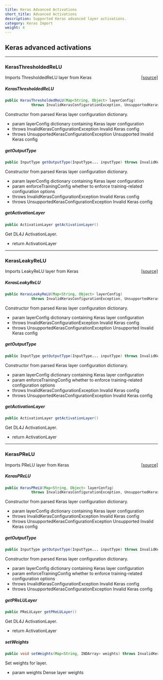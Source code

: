 ```yaml
---
title: Keras Advanced Activations
short_title: Advanced Activations
description: Supported Keras advanced layer activations.
category: Keras Import
weight: 4
---
```


## Keras advanced activations


---

### KerasThresholdedReLU
<span style="float:right;"> [[source]](https://github.com/deeplearning4j/deeplearning4j/tree/master/deeplearning4j/deeplearning4j-modelimport/src/main/java/org/deeplearning4j/nn/modelimport/keras/layers/advanced/activations/KerasThresholdedReLU.java) </span>

Imports ThresholdedReLU layer from Keras


##### KerasThresholdedReLU 
```java
public KerasThresholdedReLU(Map<String, Object> layerConfig)
            throws InvalidKerasConfigurationException, UnsupportedKerasConfigurationException 
```


Constructor from parsed Keras layer configuration dictionary.

- param layerConfig dictionary containing Keras layer configuration
- throws InvalidKerasConfigurationException Invalid Keras config
- throws UnsupportedKerasConfigurationException Unsupported Invalid Keras config


##### getOutputType 
```java
public InputType getOutputType(InputType... inputType) throws InvalidKerasConfigurationException 
```


Constructor from parsed Keras layer configuration dictionary.

- param layerConfig           dictionary containing Keras layer configuration
- param enforceTrainingConfig whether to enforce training-related configuration options
- throws InvalidKerasConfigurationException Invalid Keras config
- throws UnsupportedKerasConfigurationException Invalid Keras config

##### getActivationLayer 
```java
public ActivationLayer getActivationLayer() 
```


Get DL4J ActivationLayer.

- return ActivationLayer





---

### KerasLeakyReLU
<span style="float:right;"> [[source]](https://github.com/deeplearning4j/deeplearning4j/tree/master/deeplearning4j/deeplearning4j-modelimport/src/main/java/org/deeplearning4j/nn/modelimport/keras/layers/advanced/activations/KerasLeakyReLU.java) </span>

Imports LeakyReLU layer from Keras


##### KerasLeakyReLU 
```java
public KerasLeakyReLU(Map<String, Object> layerConfig)
            throws InvalidKerasConfigurationException, UnsupportedKerasConfigurationException 
```


Constructor from parsed Keras layer configuration dictionary.

- param layerConfig dictionary containing Keras layer configuration
- throws InvalidKerasConfigurationException Invalid Keras config
- throws UnsupportedKerasConfigurationException Unsupported Invalid Keras config


##### getOutputType 
```java
public InputType getOutputType(InputType... inputType) throws InvalidKerasConfigurationException 
```


Constructor from parsed Keras layer configuration dictionary.

- param layerConfig           dictionary containing Keras layer configuration
- param enforceTrainingConfig whether to enforce training-related configuration options
- throws InvalidKerasConfigurationException Invalid Keras config
- throws UnsupportedKerasConfigurationException Invalid Keras config

##### getActivationLayer 
```java
public ActivationLayer getActivationLayer() 
```


Get DL4J ActivationLayer.

- return ActivationLayer





---

### KerasPReLU
<span style="float:right;"> [[source]](https://github.com/deeplearning4j/deeplearning4j/tree/master/deeplearning4j/deeplearning4j-modelimport/src/main/java/org/deeplearning4j/nn/modelimport/keras/layers/advanced/activations/KerasPReLU.java) </span>

Imports PReLU layer from Keras


##### KerasPReLU 
```java
public KerasPReLU(Map<String, Object> layerConfig)
            throws InvalidKerasConfigurationException, UnsupportedKerasConfigurationException 
```


Constructor from parsed Keras layer configuration dictionary.

- param layerConfig dictionary containing Keras layer configuration
- throws InvalidKerasConfigurationException Invalid Keras config
- throws UnsupportedKerasConfigurationException Unsupported Invalid Keras config


##### getOutputType 
```java
public InputType getOutputType(InputType... inputType) throws InvalidKerasConfigurationException 
```


Constructor from parsed Keras layer configuration dictionary.

- param layerConfig           dictionary containing Keras layer configuration
- param enforceTrainingConfig whether to enforce training-related configuration options
- throws InvalidKerasConfigurationException Invalid Keras config
- throws UnsupportedKerasConfigurationException Invalid Keras config

##### getPReLULayer 
```java
public PReLULayer getPReLULayer() 
```


Get DL4J ActivationLayer.

- return ActivationLayer

##### setWeights 
```java
public void setWeights(Map<String, INDArray> weights) throws InvalidKerasConfigurationException 
```


Set weights for layer.

- param weights Dense layer weights

